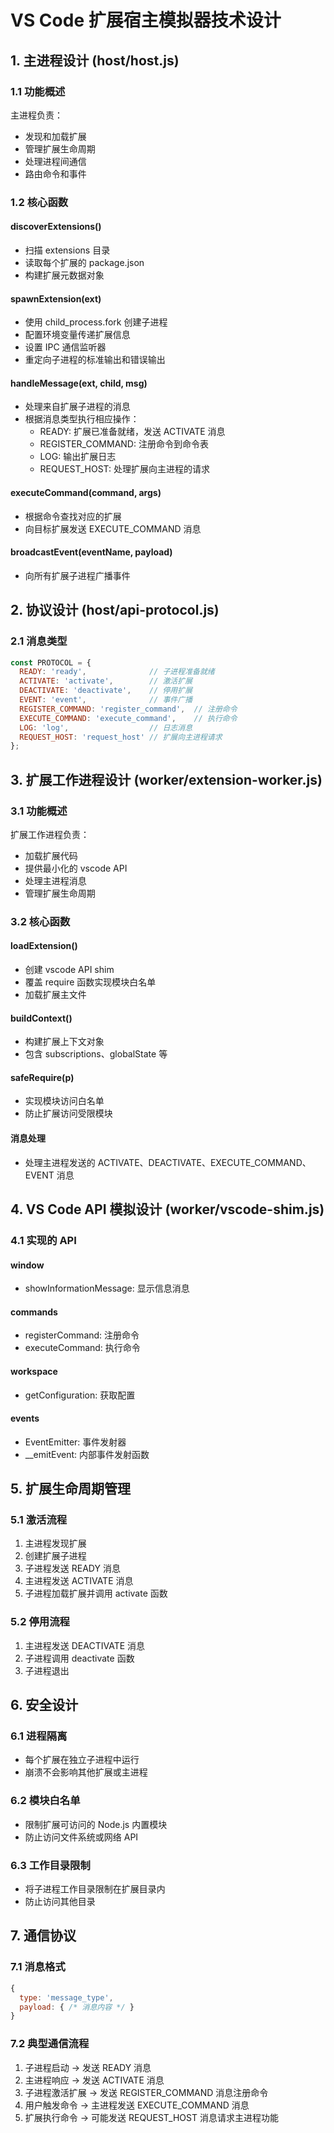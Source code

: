 # VS Code 扩展宿主模拟器技术设计

## 1. 主进程设计 (host/host.js)

### 1.1 功能概述
主进程负责：
- 发现和加载扩展
- 管理扩展生命周期
- 处理进程间通信
- 路由命令和事件

### 1.2 核心函数

#### discoverExtensions()
- 扫描 extensions 目录
- 读取每个扩展的 package.json
- 构建扩展元数据对象

#### spawnExtension(ext)
- 使用 child_process.fork 创建子进程
- 配置环境变量传递扩展信息
- 设置 IPC 通信监听器
- 重定向子进程的标准输出和错误输出

#### handleMessage(ext, child, msg)
- 处理来自扩展子进程的消息
- 根据消息类型执行相应操作：
  - READY: 扩展已准备就绪，发送 ACTIVATE 消息
  - REGISTER_COMMAND: 注册命令到命令表
  - LOG: 输出扩展日志
  - REQUEST_HOST: 处理扩展向主进程的请求

#### executeCommand(command, args)
- 根据命令查找对应的扩展
- 向目标扩展发送 EXECUTE_COMMAND 消息

#### broadcastEvent(eventName, payload)
- 向所有扩展子进程广播事件

## 2. 协议设计 (host/api-protocol.js)

### 2.1 消息类型
```js
const PROTOCOL = {
  READY: 'ready',              // 子进程准备就绪
  ACTIVATE: 'activate',        // 激活扩展
  DEACTIVATE: 'deactivate',    // 停用扩展
  EVENT: 'event',              // 事件广播
  REGISTER_COMMAND: 'register_command',  // 注册命令
  EXECUTE_COMMAND: 'execute_command',    // 执行命令
  LOG: 'log',                  // 日志消息
  REQUEST_HOST: 'request_host' // 扩展向主进程请求
};
```

## 3. 扩展工作进程设计 (worker/extension-worker.js)

### 3.1 功能概述
扩展工作进程负责：
- 加载扩展代码
- 提供最小化的 vscode API
- 处理主进程消息
- 管理扩展生命周期

### 3.2 核心函数

#### loadExtension()
- 创建 vscode API shim
- 覆盖 require 函数实现模块白名单
- 加载扩展主文件

#### buildContext()
- 构建扩展上下文对象
- 包含 subscriptions、globalState 等

#### safeRequire(p)
- 实现模块访问白名单
- 防止扩展访问受限模块

#### 消息处理
- 处理主进程发送的 ACTIVATE、DEACTIVATE、EXECUTE_COMMAND、EVENT 消息

## 4. VS Code API 模拟设计 (worker/vscode-shim.js)

### 4.1 实现的 API

#### window
- showInformationMessage: 显示信息消息

#### commands
- registerCommand: 注册命令
- executeCommand: 执行命令

#### workspace
- getConfiguration: 获取配置

#### events
- EventEmitter: 事件发射器
- __emitEvent: 内部事件发射函数

## 5. 扩展生命周期管理

### 5.1 激活流程
1. 主进程发现扩展
2. 创建扩展子进程
3. 子进程发送 READY 消息
4. 主进程发送 ACTIVATE 消息
5. 子进程加载扩展并调用 activate 函数

### 5.2 停用流程
1. 主进程发送 DEACTIVATE 消息
2. 子进程调用 deactivate 函数
3. 子进程退出

## 6. 安全设计

### 6.1 进程隔离
- 每个扩展在独立子进程中运行
- 崩溃不会影响其他扩展或主进程

### 6.2 模块白名单
- 限制扩展可访问的 Node.js 内置模块
- 防止访问文件系统或网络 API

### 6.3 工作目录限制
- 将子进程工作目录限制在扩展目录内
- 防止访问其他目录

## 7. 通信协议

### 7.1 消息格式
```js
{
  type: 'message_type',
  payload: { /* 消息内容 */ }
}
```

### 7.2 典型通信流程
1. 子进程启动 → 发送 READY 消息
2. 主进程响应 → 发送 ACTIVATE 消息
3. 子进程激活扩展 → 发送 REGISTER_COMMAND 消息注册命令
4. 用户触发命令 → 主进程发送 EXECUTE_COMMAND 消息
5. 扩展执行命令 → 可能发送 REQUEST_HOST 消息请求主进程功能